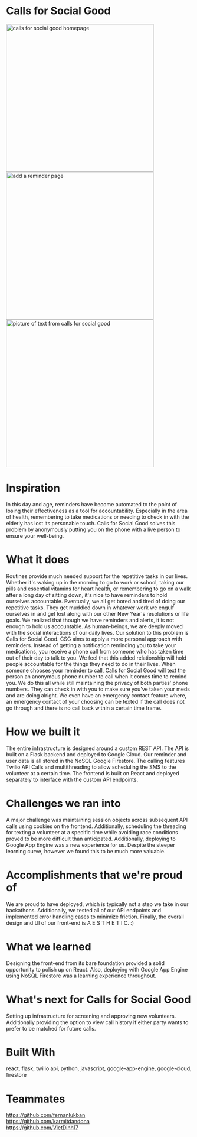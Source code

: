 # Calls for Social Good 
<img src="https://challengepost-s3-challengepost.netdna-ssl.com/photos/production/software_photos/000/760/000/datas/gallery.jpg" width="400" alt="calls for social good homepage">
<img src="https://challengepost-s3-challengepost.netdna-ssl.com/photos/production/software_photos/000/760/017/datas/gallery.jpg" width="400" alt="add a reminder page">
<img src="https://challengepost-s3-challengepost.netdna-ssl.com/photos/production/software_photos/000/760/018/datas/gallery.jpg" width="400" alt="picture of text from calls for social good">

# Inspiration
In this day and age, reminders have become automated to the point of losing their effectiveness as a tool for accountability. Especially in the area of health, remembering to take medications or needing to check in with the elderly has lost its personable touch. Calls for Social Good solves this problem by anonymously putting you on the phone with a live person to ensure your well-being.

# What it does
Routines provide much needed support for the repetitive tasks in our lives. Whether it's waking up in the morning to go to work or school, taking our pills and essential vitamins for heart health, or remembering to go on a walk after a long day of sitting down, it's nice to have reminders to hold ourselves accountable. Eventually, we all get bored and tired of doing our repetitive tasks. They get muddled down in whatever work we engulf ourselves in and get lost along with our other New Year's resolutions or life goals. We realized that though we have reminders and alerts, it is not enough to hold us accountable. As human-beings, we are deeply moved with the social interactions of our daily lives. Our solution to this problem is Calls for Social Good. CSG aims to apply a more personal approach with reminders. Instead of getting a notification reminding you to take your medications, you receive a phone call from someone who has taken time out of their day to talk to you. We feel that this added relationship will hold people accountable for the things they need to do in their lives. When someone chooses your reminder to call, Calls for Social Good will text the person an anonymous phone number to call when it comes time to remind you. We do this all while still maintaining the privacy of both parties’ phone numbers. They can check in with you to make sure you’ve taken your meds and are doing alright. We even have an emergency contact feature where, an emergency contact of your choosing can be texted if the call does not go through and there is no call back within a certain time frame.

# How we built it
The entire infrastructure is designed around a custom REST API. The API is built on a Flask backend and deployed to Google Cloud. Our reminder and user data is all stored in the NoSQL Google Firestore. The calling features Twilio API Calls and multithreading to allow scheduling the SMS to the volunteer at a certain time. The frontend is built on React and deployed separately to interface with the custom API endpoints.

# Challenges we ran into
A major challenge was maintaining session objects across subsequent API calls using cookies on the frontend. Additionally, scheduling the threading for texting a volunteer at a specific time while avoiding race conditions proved to be more difficult than anticipated. Additionally, deploying to Google App Engine was a new experience for us. Despite the steeper learning curve, however we found this to be much more valuable.

# Accomplishments that we're proud of
We are proud to have deployed, which is typically not a step we take in our hackathons. Additionally, we tested all of our API endpoints and implemented error handling cases to minimize friction. Finally, the overall design and UI of our front-end is A E S T H E T I C. :)

# What we learned
Designing the front-end from its bare foundation provided a solid opportunity to polish up on React. Also, deploying with Google App Engine using NoSQL Firestore was a learning experience throughout.

# What's next for Calls for Social Good
Setting up infrastructure for screening and approving new volunteers. Additionally providing the option to view call history if either party wants to prefer to be matched for future calls.

# Built With
react, flask, twilio api, python, javascript, google-app-engine, google-cloud, firestore

# Teammates
https://github.com/fernanlukban <br/> https://github.com/karmitdandona <br/> https://github.com/VietDinh17
